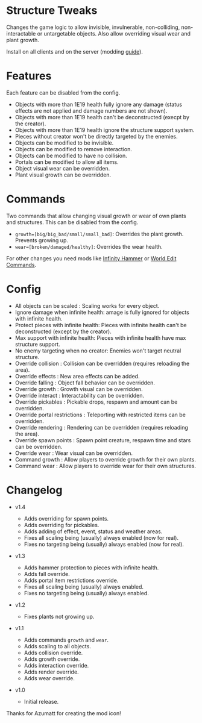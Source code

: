 # Structure Tweaks

Changes the game logic to allow invisible, invulnerable, non-colliding, non-interactable or untargetable objects. Also allow overriding visual wear and plant growth.

Install on all clients and on the server (modding [guide](https://youtu.be/L9ljm2eKLrk)).

# Features

Each feature can be disabled from the config.

- Objects with more than 1E19 health fully ignore any damage (status effects are not applied and damage numbers are not shown).
- Objects with more than 1E19 health can't be deconstructed (execpt by the creator).
- Objects with more than 1E19 health ignore the structure support system.
- Pieces without creator won't be directly targeted by the enemies.
- Objects can be modified to be invisible.
- Objects can be modified to remove interaction.
- Objects can be modified to have no collision.
- Portals can be modified to allow all items.
- Object visual wear can be overridden.
- Plant visual growth can be overridden.

# Commands

Two commands that allow changing visual growth or wear of own plants and structures. This can be disabled from the config.

- `growth=[big/big_bad/small/small_bad]`: Overrides the plant growth. Prevents growing up.
- `wear=[broken/damaged/healthy]`: Overrides the wear health.

For other changes you need mods like [Infinity Hammer](https://valheim.thunderstore.io/package/JereKuusela/Infinity_Hammer/) or [World Edit Commands](https://valheim.thunderstore.io/package/JereKuusela/World_Edit_Commands/).

# Config

- All objects can be scaled : Scaling works for every object.
- Ignore damage when infinite health: amage is fully ignored for objects with infinite health.
- Protect pieces with infinite health: Pieces with infinite health can't be deconstructed (except by the creator).
- Max support with infinite health: Pieces with infinite health have max structure support.
- No enemy targeting when no creator: Enemies won't target neutral structure.
- Override collision : Collision can be overridden (requires reloading the area).
- Override effects : New area effects can be added.
- Override falling : Object fall behavior can be overridden.
- Override growth : Growth visual can be overridden.
- Override interact : Interactability can be overridden.
- Override pickables : Pickable drops, respawn and amount can be overridden.
- Override portal restrictions : Teleporting with restricted items can be overridden.
- Override rendering : Rendering can be overridden (requires reloading the area).
- Override spawn points : Spawn point creature, respawn time and stars can be overridden.
- Override wear : Wear visual can be overridden.
- Command growth : Allow players to override growth for their own plants.
- Command wear : Allow players to override wear for their own structures.

# Changelog

- v1.4
	- Adds overriding for spawn points.
	- Adds overriding for pickables.
	- Adds adding of effect, event, status and weather areas.
	- Fixes all scaling being (usually) always enabled (now for real).
	- Fixes no targeting being (usually) always enabled (now for real).

- v1.3
	- Adds hammer protection to pieces with infinite health.
	- Adds fall override.
	- Adds portal item restrictions override.
	- Fixes all scaling being (usually) always enabled.
	- Fixes no targeting being (usually) always enabled.

- v1.2
	- Fixes plants not growing up.

- v1.1
	- Adds commands `growth` and `wear`.
	- Adds scaling to all objects.
	- Adds collision override.
	- Adds growth override.
	- Adds interaction override.
	- Adds render override.
	- Adds wear override.

- v1.0
	- Initial release.

Thanks for Azumatt for creating the mod icon!